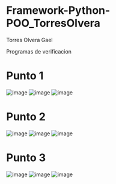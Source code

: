 # Framework-Python-POO_TorresOlvera

Torres Olvera Gael

Programas de verificacion

# Punto 1

![image](https://github.com/user-attachments/assets/12b4ec5d-e22b-4cb0-853c-c118347ca455)
![image](https://github.com/user-attachments/assets/9b78388e-b4fa-48de-b8ee-efecee70a860)
![image](https://github.com/user-attachments/assets/807e02ca-6761-484c-b48d-9b436d486b60)

# Punto 2

![image](https://github.com/user-attachments/assets/bb9a3997-f5b0-43d7-a608-a9c6271ee9b1)
![image](https://github.com/user-attachments/assets/1a57ca43-4008-4297-ad6a-0d2ae980fd16)
![image](https://github.com/user-attachments/assets/e6f82036-baa5-4a0f-9179-b80c1e3eb463)

# Punto 3

![image](https://github.com/user-attachments/assets/cd8f9111-611e-4a3f-b4b1-cd4f10966ea6)
![image](https://github.com/user-attachments/assets/5d54282d-5e55-4570-9e0c-450a5faabf87)
![image](https://github.com/user-attachments/assets/d818cea6-53d3-4392-b5eb-48861d97edab)

